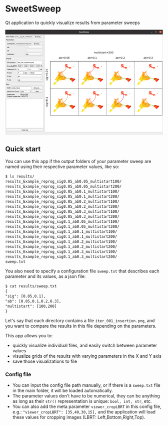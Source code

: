 # SweetSweep
Qt application to quickly visualize results from parameter sweeps

![application screenshot](./screenshots/app.png)

## Quick start

You can use this app if the output folders of your parameter sweep are
named using their respective parameter values, like so:
```
$ ls results/
results_Example_reprog_sig0.05_ab0.05_multistart100/
results_Example_reprog_sig0.05_ab0.05_multistart200/
results_Example_reprog_sig0.05_ab0.1_multistart100/
results_Example_reprog_sig0.05_ab0.1_multistart200/
results_Example_reprog_sig0.05_ab0.2_multistart100/
results_Example_reprog_sig0.05_ab0.2_multistart200/
results_Example_reprog_sig0.05_ab0.3_multistart100/
results_Example_reprog_sig0.05_ab0.3_multistart200/
results_Example_reprog_sig0.1_ab0.05_multistart100/
results_Example_reprog_sig0.1_ab0.05_multistart200/
results_Example_reprog_sig0.1_ab0.1_multistart100/
results_Example_reprog_sig0.1_ab0.1_multistart200/
results_Example_reprog_sig0.1_ab0.2_multistart100/
results_Example_reprog_sig0.1_ab0.2_multistart200/
results_Example_reprog_sig0.1_ab0.3_multistart100/
results_Example_reprog_sig0.1_ab0.3_multistart200/
sweep.txt
```

You also need to specify a configuration file `sweep.txt` that describes each
parameter and its values, as a json file:
```
$ cat results/sweep.txt
{
"sig": [0.05,0.1],
"ab": [0.05,0.1,0.2,0.3],
"multistart": [100,200]
}
```
Let's say that each directory contains a file `iter_001_insertion.png`,
and you want to compare the results in this file depending on the parameters.

This app allows you to:
- quickly visualize individual files, and easily switch between
parameter values
- visualize grids of the results with varying parameters in the X and Y axis
- save those visualizations to file


### Config file

- You can input the config file path manually, or if there is a `sweep.txt`
  file in the main folder, it will be loaded automatically.
- The parameter values don't have to be numerical, they can be anything as 
  long as their `str()` representation is unique: `bool, int, str`, etc.
- You can also add the meta parameter `viewer_cropLBRT` in this config file,
  e.g.: `"viewer_cropLBRT": [35,40,30,15],` and the application will load 
  these values for cropping images (LBRT: Left,Bottom,Right,Top).

